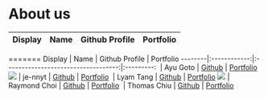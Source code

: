 # About us

Display | Name | Github Profile | Portfolio 
--------|:----:|:--------------:|:---------:
=======
Display |     Name     |           Github Profile            | Portfolio 
--------|:------------:|:-----------------------------------:|:---------:
![]() | Ayu Goto | [Github](https://github.com/sweetFish8) | [Portfolio](docs/team/ayugoto.md)
![](https://via.placeholder.com/100.png?text=Photo) | je-nnyt | [Github](https://github.com/je-nnyt) | [Portfolio](je-nnyt)
![]() | Lyam Tang | [Github](https://github.com/Lyam-T) | [Portfolio](docs/team/lyamtang.md)
![](https://via.placeholder.com/100.png?text=Photo) | Raymond Choi | [Github](https://github.com/choiak) | [Portfolio](docs/team/raymondchoi.md)
![]() | Thomas Chiu | [Github](https://github.com/paklongchiu) | [Portfolio](docs/team/paklongchiu.md)

